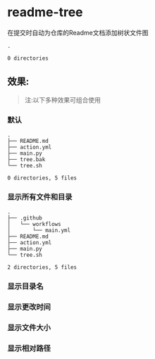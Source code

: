 # readme-tree
在提交时自动为仓库的Readme文档添加树状文件图

<!-- readme-tree start -->
```
.

0 directories
```
<!-- readme-tree end -->
## 效果:
> 注:以下多种效果可组合使用
### 默认
```
.
├── README.md
├── action.yml
├── main.py
├── tree.bak
└── tree.sh

0 directories, 5 files
```
### 显示所有文件和目录
```
.
├── .github
│   └── workflows
│       └── main.yml
├── README.md
├── action.yml
├── main.py
└── tree.sh

2 directories, 5 files
```
### 显示目录名
### 显示更改时间
### 显示文件大小
### 显示相对路径
